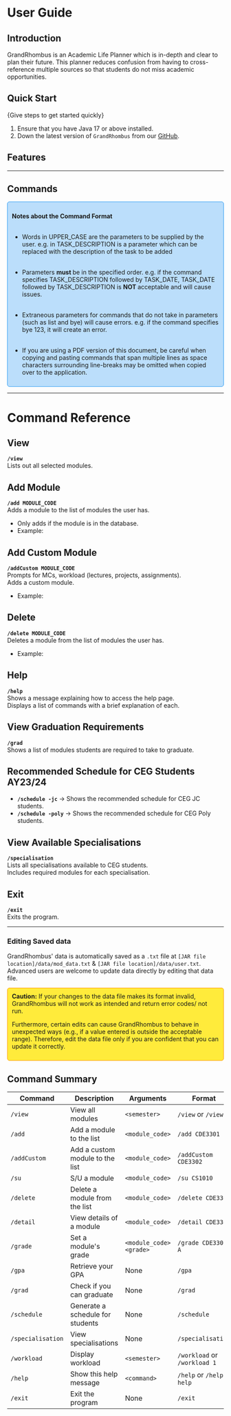# User Guide

## Introduction

GrandRhombus is an Academic Life Planner which is in-depth and clear to plan their future. This planner reduces confusion from having to cross-reference multiple sources so that students do not miss academic opportunities.

## Quick Start

{Give steps to get started quickly}

1. Ensure that you have Java 17 or above installed.
2. Down the latest version of `GrandRhombus` from our [GitHub](https://github.com/AY2425S2-CS2113-T11b-2/tp).

## Features 


---

## Commands



<div style="border: 1px solid #2196F3; background-color: #BBDEFB; padding: 10px; border-radius: 5px;">

<strong> Notes about the Command Format </strong>
  <br>
  <br>

- Words in UPPER_CASE are the parameters to be supplied by the user.
  e.g. in TASK_DESCRIPTION is a parameter which can be replaced with the description of the task to be added
  <br>
  <br>

- Parameters <strong> must </strong> be in the specified order.
  e.g. if the command specifies TASK_DESCRIPTION followed by TASK_DATE,
  TASK_DATE followed by TASK_DESCRIPTION is <strong> NOT </strong> acceptable and will cause issues.
  <br>
  <br>

- Extraneous parameters for commands that do not take in parameters (such as list and bye) will cause errors.
  e.g. if the command specifies bye 123, it will create an error.
  <br>
  <br>

- If you are using a PDF version of this document, be careful when copying and pasting commands that span multiple lines as space characters surrounding line-breaks may be omitted when copied over to the application.
  <br>


</div>


---

# Command Reference

## View  
**`/view`**  
Lists out all selected modules.

## Add Module  
**`/add MODULE_CODE`**  
Adds a module to the list of modules the user has.  
- Only adds if the module is in the database.  
- Example:  


## Add Custom Module  
**`/addCustom MODULE_CODE`**  
Prompts for MCs, workload (lectures, projects, assignments).  
Adds a custom module.  
- Example:  

## Delete  
**`/delete MODULE_CODE`**  
Deletes a module from the list of modules the user has.  
- Example:  


## Help  
**`/help`**  
Shows a message explaining how to access the help page.  
Displays a list of commands with a brief explanation of each.  

## View Graduation Requirements  
**`/grad`**  
Shows a list of modules students are required to take to graduate.  

## Recommended Schedule for CEG Students AY23/24  
- **`/schedule -jc`** → Shows the recommended schedule for CEG JC students.  
- **`/schedule -poly`** → Shows the recommended schedule for CEG Poly students.  

## View Available Specialisations  
**`/specialisation`**  
Lists all specialisations available to CEG students.  
Includes required modules for each specialisation.  

## Exit  
**`/exit`**  
Exits the program.  

---


### **Editing Saved data**

GrandRhombus' data is automatically saved as a `.txt` file at `[JAR file location]/data/mod_data.txt` & `[JAR file location]/data/user.txt`. Advanced users are welcome to update data directly by editing that data file.

<div style="border: 1px solid #FF9800; background-color: #FFEB3B; padding: 10px; border-radius: 5px;">
  <strong>Caution:</strong>  If your changes to the data file makes its format invalid, GrandRhombus will not work as intended and return error codes/ not run.

Furthermore, certain edits can cause GrandRhombus to behave in unexpected ways (e.g., if a value entered is outside the acceptable range). Therefore, edit the data file only if you are confident that you can update it correctly.

</div>

## Command Summary
| Command           | Description                      | Arguments               | Format                       |
|-------------------|----------------------------------|-------------------------|------------------------------|
| `/view`           | View all modules                 | `<semester>`            | `/view` or `/view 1`         |
| `/add`            | Add a module to the list         | `<module_code>`         | `/add CDE3301`               |
| `/addCustom`      | Add a custom module to the list  | `<module_code>`         | `/addCustom CDE3302`         |
| `/su`             | S/U a module                     | `<module_code>`         | `/su CS1010`                 |
| `/delete`         | Delete a module from the list    | `<module_code>`         | `/delete CDE3301`            |
| `/detail`         | View details of a module         | `<module_code>`         | `/detail CDE3301`            |
| `/grade`          | Set a module's grade             | `<module_code> <grade>` | `/grade CDE3301 A`           |
| `/gpa`            | Retrieve your GPA                | None                    | `/gpa`                       |
| `/grad`           | Check if you can graduate        | None                    | `/grad`                      |
| `/schedule`       | Generate a schedule for students | None                    | `/schedule`                  |
| `/specialisation` | View specialisations             | None                    | `/specialisation`            |
| `/workload`       | Display workload                 | `<semester>`            | `/workload` or `/workload 1` |
| `/help`           | Show this help message           | `<command>`             | `/help` or `/help help`      |
| `/exit`           | Exit the program                 | None                    | `/exit`                      |
